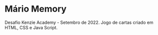 # Mário Memory
Desafio Kenzie Academy - Setembro de 2022.
Jogo de cartas criado em HTML, CSS e Java Script.
 
